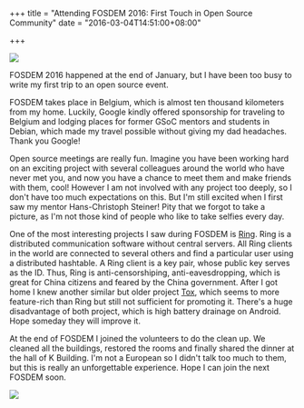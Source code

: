 +++
title = "Attending FOSDEM 2016: First Touch in Open Source Community"
date = "2016-03-04T14:51:00+08:00"

+++

![](https://farm2.staticflickr.com/1535/25443641715_a5995719e3_o_d.jpg)

FOSDEM 2016 happened at the end of January, but I have been too busy to write my first trip to an open source event.

FOSDEM takes place in Belgium, which is almost ten thousand kilometers from my home. Luckily, Google kindly offered sponsorship for traveling to Belgium and lodging places for former GSoC mentors and students in Debian, which made my travel possible without giving my dad headaches. Thank you Google!

Open source meetings are really fun. Imagine you have been working hard on an exciting project with several colleagues around the world who have never met you, and now you have a chance to meet them and make friends with them, cool! However I am not involved with any project too deeply, so I don't have too much expectations on this. But I'm still excited when I first saw my mentor Hans-Christoph Steiner! Pity that we forgot to take a picture, as I'm not those kind of people who like to take selfies every day.

One of the most interesting projects I saw during FOSDEM is [Ring](https://ring.cx). Ring is a distributed communication software without central servers. All Ring clients in the world are connected to several others and find a particular user using a distributed hashtable. A Ring client is a key pair, whose public key serves as the ID. Thus, Ring is anti-censorshiping, anti-eavesdropping, which is great for China citizens and feared by the China government. After I got home I knew another similar but older project [Tox](https://tox.chat), which seems to more feature-rich than Ring but still not sufficient for promoting it. There's a huge disadvantage of both project, which is high battery drainage on Android. Hope someday they will improve it.

At the end of FOSDEM I joined the volunteers to do the clean up. We cleaned all the buildings, restored the rooms and finally shared the dinner at the hall of K Building. I'm not a European so I didn't talk too much to them, but this is really an unforgettable experience. Hope I can join the next FOSDEM soon.

![](https://farm2.staticflickr.com/1638/25443630435_0377a38fba_o_d.jpg)